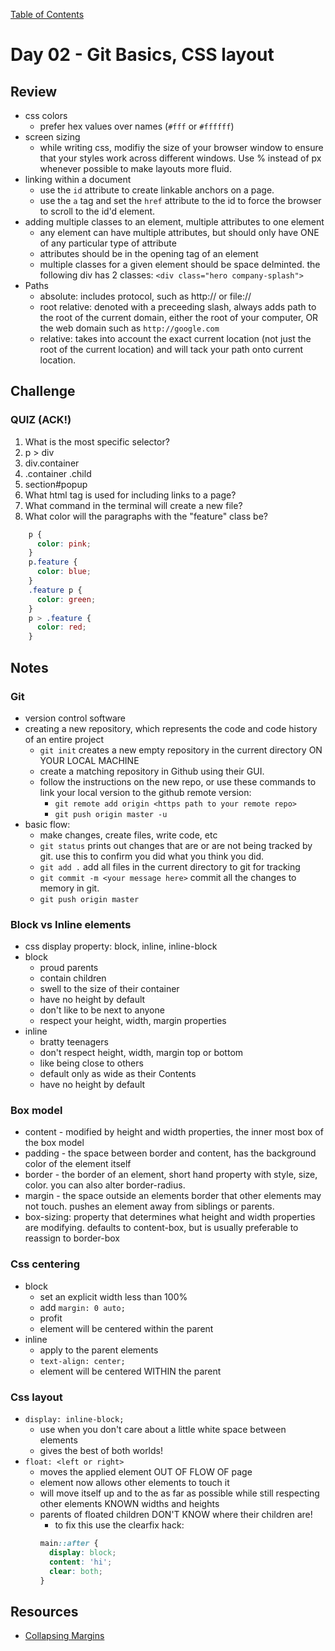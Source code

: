 [Table of Contents](/README.md)

# Day 02 - Git Basics, CSS layout

## Review
- css colors
  - prefer hex values over names (`#fff` or `#ffffff`)
- screen sizing
  - while writing css, modifiy the size of your browser window to ensure that your styles work across different windows. Use % instead of px whenever possible to make layouts more fluid.
- linking within a document
  - use the `id` attribute to create linkable anchors on a page.
  - use the `a` tag and set the `href` attribute to the id to force the browser to scroll to the id'd element.
- adding multiple classes to an element, multiple attributes to one element
  - any element can have multiple attributes, but should only have ONE of any particular type of attribute
  - attributes should be in the opening tag of an element
  - multiple classes for a given element should be space delminted. the following div has 2 classes: `<div class="hero company-splash">`
- Paths
  - absolute: includes protocol, such as http:// or file://
  - root relative: denoted with a preceeding slash, always adds path to the root of the current domain, either the root of your computer, OR the web domain such as `http://google.com`
  - relative: takes into account the exact current location (not just the root of the current location) and will tack your path onto current location.

## Challenge
### QUIZ (ACK!)
1. What is the most specific selector?
  1. p > div
  2. div.container
  3. .container .child
  4. section#popup
1. What html tag is used for including links to a page?
1. What command in the terminal will create a new file?
1. What color will the paragraphs with the "feature" class be?
```css
    p {
      color: pink;
    }
    p.feature {
      color: blue;
    }
    .feature p {
      color: green;
    }
    p > .feature {
      color: red;
    }
```


## Notes
### Git
- version control software
- creating a new repository, which represents the code and code history of an entire project
  - `git init` creates a new empty repository in the current directory ON YOUR LOCAL MACHINE
  - create a matching repository in Github using their GUI.
  - follow the instructions on the new repo, or use these commands to link your local version to the github remote version:
    - `git remote add origin <https path to your remote repo>`
    - `git push origin master -u`
- basic flow:
  - make changes, create files, write code, etc
  - `git status` prints out changes that are or are not being tracked by git. use this to confirm you did what you think you did.
  - `git add .` add all files in the current directory to git for tracking
  - `git commit -m <your message here>` commit all the changes to memory in git.
  - `git push origin master`

### Block vs Inline elements
  - css display property: block, inline, inline-block
  - block
    - proud parents
    - contain children
    - swell to the size of their container
    - have no height by default
    - don't like to be next to anyone
    - respect your height, width, margin properties
  - inline
    - bratty teenagers
    - don't respect height, width, margin top or bottom
    - like being close to others
    - default only as wide as their Contents
    - have no height by default

### Box model
  - content - modified by height and width properties, the inner most box of the box model
  - padding - the space between border and content, has the background color of the element itself
  - border - the border of an element, short hand property with style, size, color. you can also alter border-radius.
  - margin - the space outside an elements border that other elements may not touch. pushes an element away from siblings or parents.
  - box-sizing: property that determines what height and width properties are modifying. defaults to content-box, but is usually preferable to reassign to border-box

### Css centering
  - block
    - set an explicit width less than 100%
    - add `margin: 0 auto;`
    - profit
    - element will be centered within the parent
  - inline
    - apply to the parent elements
    - `text-align: center;`
    - element will be centered WITHIN the parent

### Css layout
  - `display: inline-block;`
    - use when you don't care about a little white space between elements
    - gives the best of both worlds!
  - `float: <left or right>`
    - moves the applied element OUT OF FLOW OF page
    - element now allows other elements to touch it
    - will move itself up and to the <left or right> as far as possible while still respecting other elements KNOWN widths and heights
    - parents of floated children DON'T KNOW where their children are!
      - to fix this use the clearfix hack:
      ```css
      main::after {
        display: block;
        content: 'hi';
        clear: both;
      }
      ```

## Resources
- [Collapsing Margins](https://developer.mozilla.org/en-US/docs/Web/CSS/CSS_Box_Model/Mastering_margin_collapsing)
